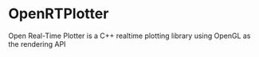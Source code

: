 # OpenRTPlotter
Open Real-Time Plotter is a C++ realtime plotting library using OpenGL as the rendering API
